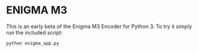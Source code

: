 # ENIGMA M3
This is an early beta of the Enigma M3 Encoder for Python 3. To try it simply run the included script:

`python enigma_app.py` 
